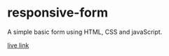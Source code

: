 # responsive-form

A simple basic form using HTML, CSS and javaScript.

[live link](https://mannyoii.github.io/responsive-form/)

